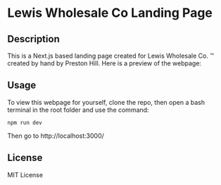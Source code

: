 # Lewis Wholesale Co Landing Page

## Description

This is a Next.js based landing page created for Lewis Wholesale Co. :tm: created by hand by Preston Hill. Here is a preview of the webpage: 

## Usage

To view this webpage for yourself, clone the repo, then open a bash terminal in the root folder and use the command: 

`npm run dev`

Then go to http://localhost:3000/

## License

MIT License
